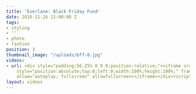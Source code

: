 ```yaml
---
title: 'Everlane: Black Friday Fund'
date: 2016-11-26 12:00:00 Z
tags:
- styling
- ''
- photo
- fashion
position: 3
thumbnail_image: "/uploads/bff-0.jpg"
videos:
- url: <div style="padding:56.25% 0 0 0;position:relative;"><iframe src="https://player.vimeo.com/video/211507045?autoplay=1&title=0&byline=0&portrait=0"
    style="position:absolute;top:0;left:0;width:100%;height:100%;" frameborder="0"
    allow="autoplay; fullscreen" allowfullscreen></iframe></div><script src="https://player.vimeo.com/api/player.js"></script>
layout: videos
---
```


